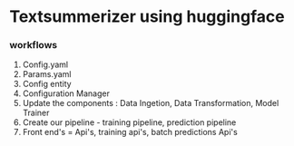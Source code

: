 # Textsummerizer using huggingface

### workflows

1. Config.yaml
2. Params.yaml
3. Config entity
4. Configuration Manager
5. Update the components : Data Ingetion, Data Transformation, Model Trainer
6. Create our pipeline - training pipeline, prediction pipeline
7. Front end's = Api's, training api's, batch predictions Api's

